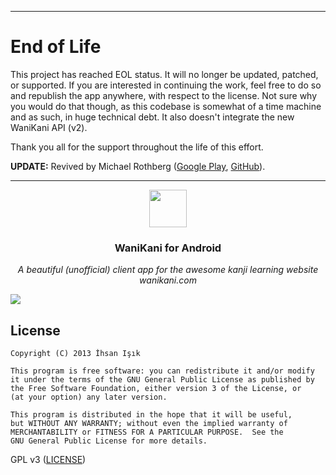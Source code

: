 -----
# End of Life 
This project has reached EOL status. It will no longer be updated, patched, or supported. If you are interested in continuing the work, feel free to do so and republish the app anywhere, with respect to the license. Not sure why you would do that though, as this codebase is somewhat of a time machine and as such, in huge technical debt. It also doesn't integrate the new WaniKani API (v2).

Thank you all for the support throughout the life of this effort.

**UPDATE:** Revived by Michael Rothberg ([Google Play](https://play.google.com/store/apps/details?id=com.mrothberg.kakumei), [GitHub](https://github.com/mrothberg/Kakumei-for-WaniKani)).

-----


<p align="center">
<img src="https://github.com/xiprox/WaniKani-for-Android/raw/master/WaniKani/ic_web.png" height="60px" width="60px"/>
</p>

<h3><p align="center">WaniKani for Android</p></h3>

<p align="center"><i>A beautiful (unofficial) client app for the awesome kanji learning website wanikani.com</i></p>

![](https://cloud.githubusercontent.com/assets/2550945/21590010/1997cdde-d0f8-11e6-8116-3ace674dd77f.png)

## License
```
Copyright (C) 2013 İhsan Işık

This program is free software: you can redistribute it and/or modify
it under the terms of the GNU General Public License as published by
the Free Software Foundation, either version 3 of the License, or
(at your option) any later version.

This program is distributed in the hope that it will be useful,
but WITHOUT ANY WARRANTY; without even the implied warranty of
MERCHANTABILITY or FITNESS FOR A PARTICULAR PURPOSE.  See the
GNU General Public License for more details.
```
GPL v3 ([LICENSE](/LICENSE))
